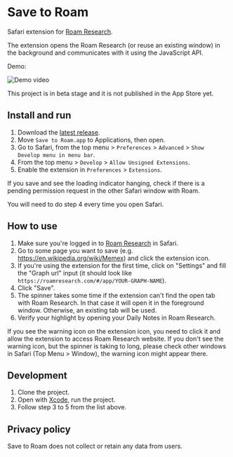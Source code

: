 # Save to Roam
Safari extension for [Roam Research](https://roamresearch.com).

The extension opens the Roam Research (or reuse an existing window) in the background and communicates with it using the JavaScript API.

Demo:

![Demo video](https://user-images.githubusercontent.com/794591/122137950-10cf8480-ce46-11eb-89e8-a469308b54af.gif)

This project is in beta stage and it is not published in the App Store yet.

## Install and run

1. Download the [latest release](https://github.com/agentcooper/save-to-roam/releases).
2. Move `Save to Roam.app` to Applications, then open.
3. Go to Safari, from the top menu > `Preferences` > `Advanced` > `Show Develop menu in menu bar`.
4. From the top menu > `Develop` > `Allow Unsigned Extensions`.
5. Enable the extension in `Preferences` > `Extensions`.

If you save and see the loading indicator hanging, check if there is a pending permission request in the other Safari window with Roam.

You will need to do step 4 every time you open Safari.

## How to use

1. Make sure you're logged in to [Roam Research](http://roamresearch.com) in Safari.
2. Go to some page you want to save (e.g. https://en.wikipedia.org/wiki/Memex) and click the extension icon.
3. If you're using the extension for the first time, click on "Settings" and fill the "Graph url" input (it should look like `https://roamresearch.com/#/app/YOUR-GRAPH-NAME`).
4. Click "Save".
5. The spinner takes some time if the extension can't find the open tab with Roam Research. In that case it will open it in the foreground window. Otherwise, an existing tab will be used.
6. Verify your highlight by opening your Daily Notes in Roam Research.

If you see the warning icon on the extension icon, you need to click it and allow the extension to access Roam Research website. If you don't see the warning icon, but the spinner is taking to long, please check other windows in Safari (Top Menu > Window), the warning icon might appear there.

## Development

1. Clone the project.
2. Open with [Xcode](https://apps.apple.com/us/app/xcode/id497799835), run the project.
3. Follow step 3 to 5 from the list above.

## Privacy policy

Save to Roam does not collect or retain any data from users.


